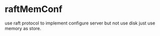 # raftMemConf
use raft protocol to implement configure server but not use disk just use memory as store.
